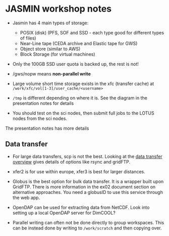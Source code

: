 # JASMIN workshop notes

* Jasmin has 4 main types of storage:
  * POSIX (disk) (PFS, SOF and SSD - each type good for different types of files)
  * Near-Line tape (CEDA archive and Elastic tape for GWS)
  * Object store (similar to AWS)
  * Block Storage (for virtual machines)

* Only the 100GB SSD user quota is backed up, the rest is not!

* /gws/nopw means **non-parallel write**

* Large volume short time storage exists in the xfc (transfer cache) at `/work/xfc/vol[1-3]/user_cache/<username>`

* `/tmp` is different depending on where it is. See the diagram in the presentation notes for details

* You should test on the sci nodes, then submit full jobs to the LOTUS nodes from the sci nodes.

The presentation notes has more details

## Data transfer

* For large data transfers, scp is not the best. Looking at the [data transfer overview](https://help.jasmin.ac.uk/article/219-data-transfer-overview) gives details of options like rsync and gridFTP.

* xfer2 is for use within europe, xfer3 is best for larger distances.

* Globus is the best option for bulk data transfer. It is a wrapper built upon GridFTP. There is more information in the ex02 document section on alternative approaches. You need a globusID to use this service through the web app.

* OpenDAP can be used for extracting data from NetCDF. Look into setting up a local OpenDAP server for DimCOOL?

* Parallel writing can often not be done directly to group workspaces. This can be instead done by writing to `/work/scratch` and then copying over.
